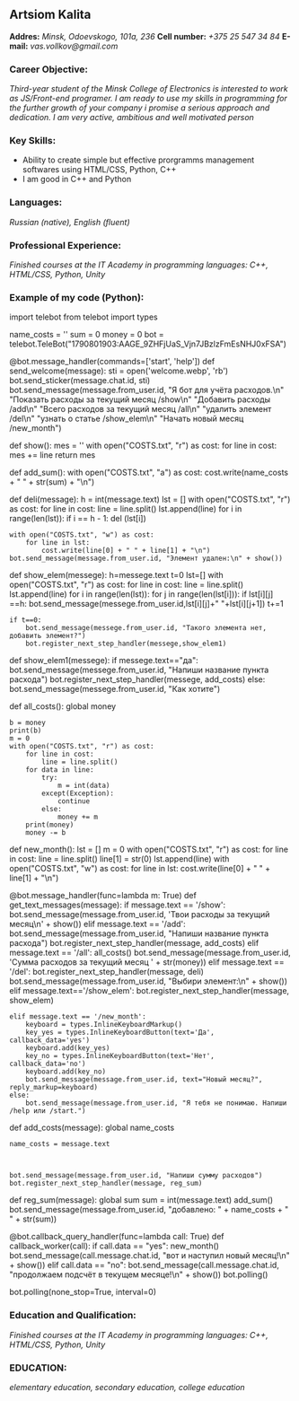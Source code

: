 ## Artsiom Kalita
__Addres:__ _Minsk, Odoevskogo, 101a, 236_
 __Cell number:__ _+375 25 547 34 84_
__E-mail:__ _vas.vollkov@gmail.com_
### Career Objective:
_Third-year student of the Minsk College of Electronics is interested to work as JS/Front-end  programer. I am ready to use my skills in programming for the further growth of your company i promise a serious approach and dedication. I am very active, ambitious and well motivated person_
### Key Skills:
- Ability to create simple but effective prorgramms management softwares using HTML/CSS, Python, C++
- I am good in С++ and Python
### Languages:
_Russian (native),  English (fluent)_
### Professional Experience:
_Finished courses at the IT Academy in programming languages: C++, HTML/CSS, Python, Unity_
### Example of my code (Python):
import telebot
from telebot import types

name_costs = ''
sum = 0
money = 0
bot = telebot.TeleBot("1790801903:AAGE_9ZHFjUaS_Vjn7JBzlzFmEsNHJ0xFSA")


@bot.message_handler(commands=['start', 'help'])
def send_welcome(message):
    sti = open('welcome.webp', 'rb')
    bot.send_sticker(message.chat.id, sti)
    bot.send_message(message.from_user.id, "Я бот для учёта расходов.\n"
                                           "Показать расходы за текущий месяц /show\n"
                                           "Добавить расходы /add\n"
                                           "Всего расходов за текущий месяц /all\n"
                                           "удалить элемент /del\n"
                                           "узнать о статье /show_elem\n"
                                           "Начать новый месяц /new_month")


def show():
    mes = ''
    with open("COSTS.txt", "r") as cost:
        for line in cost:
            mes += line
        return mes


def add_sum():
    with open("COSTS.txt", "a") as cost:
        cost.write(name_costs + " " + str(sum) + "\n")


def deli(message):
    h = int(message.text)
    lst = []
    with open("COSTS.txt", "r") as cost:
        for line in cost:
            line = line.split()
            lst.append(line)
    for i in range(len(lst)):
        if i == h - 1:
            del (lst[i])


    with open("COSTS.txt", "w") as cost:
        for line in lst:
            cost.write(line[0] + " " + line[1] + "\n")
    bot.send_message(message.from_user.id, "Элемент удален:\n" + show())

def show_elem(messege):
    h=messege.text
    t=0
    lst=[]
    with open("COSTS.txt", "r") as cost:
        for line in cost:
            line = line.split()
            lst.append(line)
    for i in range(len(lst)):
        for j in range(len(lst[i])):
                if lst[i][j] ==h:
                    bot.send_message(messege.from_user.id,lst[i][j]+" "+lst[i][j+1])
                    t+=1

    if t==0:
        bot.send_message(messege.from_user.id, "Такого элемента нет, добавить элемент?")
        bot.register_next_step_handler(messege,show_elem1)

def show_elem1(messege):
    if messege.text=="да":
        bot.send_message(messege.from_user.id, "Напиши название пункта расхода")
        bot.register_next_step_handler(messege, add_costs)
    else:
        bot.send_message(messege.from_user.id, "Как хотите")








def all_costs():
    global money

    b = money
    print(b)
    m = 0
    with open("COSTS.txt", "r") as cost:
        for line in cost:
            line = line.split()
        for data in line:
            try:
                m = int(data)
            except(Exception):
                continue
            else:
                money += m
        print(money)
        money -= b


def new_month():
    lst = []
    m = 0
    with open("COSTS.txt", "r") as cost:
        for line in cost:
            line = line.split()
            line[1] = str(0)
            lst.append(line)
    with open("COSTS.txt", "w") as cost:
        for line in lst:
            cost.write(line[0] + " " + line[1] + "\n")


@bot.message_handler(func=lambda m: True)
def get_text_messages(message):
    if message.text == '/show':
        bot.send_message(message.from_user.id, 'Твои расходы за текущий месяц\n' + show())
    elif message.text == '/add':
        bot.send_message(message.from_user.id, "Напиши название пункта расхода")
        bot.register_next_step_handler(message, add_costs)
    elif message.text == '/all':
        all_costs()
        bot.send_message(message.from_user.id, 'Cумма расходов за текущий месяц ' + str(money))
    elif message.text == '/del':
        bot.register_next_step_handler(message, deli)
        bot.send_message(message.from_user.id, "Выбири элемент:\n" + show())
    elif message.text=='/show_elem':
        bot.register_next_step_handler(message, show_elem)




    elif message.text == '/new_month':
        keyboard = types.InlineKeyboardMarkup()
        key_yes = types.InlineKeyboardButton(text='Да', callback_data='yes')
        keyboard.add(key_yes)
        key_no = types.InlineKeyboardButton(text='Нет', callback_data='no')
        keyboard.add(key_no)
        bot.send_message(message.from_user.id, text="Новый месяц?", reply_markup=keyboard)
    else:
        bot.send_message(message.from_user.id, "Я тебя не понимаю. Напиши /help или /start.")


def add_costs(message):
    global name_costs

    name_costs = message.text



    bot.send_message(message.from_user.id, "Напиши сумму расходов")
    bot.register_next_step_handler(message, reg_sum)





def reg_sum(message):
    global sum
    sum = int(message.text)
    add_sum()
    bot.send_message(message.from_user.id, "добавлено: " + name_costs + " " + str(sum))


@bot.callback_query_handler(func=lambda call: True)
def callback_worker(call):
    if call.data == "yes":
        new_month()
        bot.send_message(call.message.chat.id, "вот и наступил новый месяц!\n" + show())
    elif call.data == "no":
        bot.send_message(call.message.chat.id, "продолжаем подсчёт в текущем месяце!\n" + show())
        bot.polling()


bot.polling(none_stop=True, interval=0)


### Education and Qualification:

_Finished courses at the IT Academy in programming languages: C++, HTML/CSS, Python, Unity_

### EDUCATION:

_elementary education, secondary education, college education_